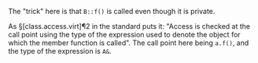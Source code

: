 The "trick" here is that `B::f()` is called even though it is private.

As §[class.access.virt]¶2 in the standard puts it: "Access is checked at the call point using the type of the expression used to denote the object for which the member function is called". The call point here being `a.f()`, and the type of the expression is `A&`.